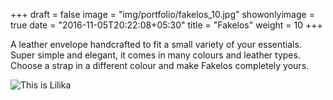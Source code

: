 +++
draft = false
image = "img/portfolio/fakelos_10.jpg"
showonlyimage = true
date = "2016-11-05T20:22:08+05:30"
title = "Fakelos"
weight = 10
+++

A leather envelope handcrafted to fit a small variety of your essentials. Super simple and elegant, it comes in many colours and leather types. Choose a strap in a different colour and make Fakelos completely yours.
<!--more-->
![This is Lilika][1]

[1]: /img/portfolio/fakelos_10.jpg
